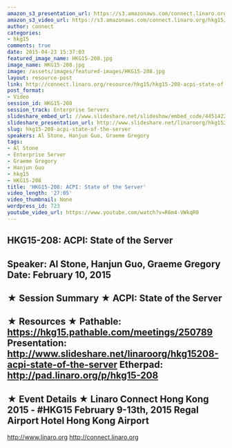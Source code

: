 ```yaml
---
amazon_s3_presentation_url: https://s3.amazonaws.com/connect.linaro.org/hkg15/Videos/02-10-Tuesday/HKG15-208.pdf
amazon_s3_video_url: https://s3.amazonaws.com/connect.linaro.org/hkg15/Videos/02-10-Tuesday/HKG15-208+ACPI+State+of+the+Server.mp4
author: connect
categories:
- hkg15
comments: true
date: 2015-04-23 15:37:03
featured_image_name: HKG15-208.jpg
image_name: HKG15-208.jpg
image: /assets/images/featured-images/HKG15-208.jpg
layout: resource-post
link: http://connect.linaro.org/resource/hkg15/hkg15-208-acpi-state-of-the-server/
post_format:
- Video
session_id: HKG15-208
session_track: Enterprise Servers
slideshare_embed_url: //www.slideshare.net/slideshow/embed_code/44514221
slideshare_presentation_url: http://www.slideshare.net/linaroorg/hkg15208-acpi-state-of-the-server
slug: hkg15-208-acpi-state-of-the-server
speakers: Al Stone, Hanjun Guo, Graeme Gregory
tags:
- Al Stone
- Enterprise Server
- Graeme Gregory
- Hanjun Guo
- hkg15
- HKG15-208
title: 'HKG15-208: ACPI: State of the Server'
video_length: '27:05'
video_thumbnail: None
wordpress_id: 723
youtube_video_url: https://www.youtube.com/watch?v=R6m4-VWkqR0
---
```


HKG15-208: ACPI: State of the Server
---------------------------------------------------
Speaker: Al Stone, Hanjun Guo, Graeme Gregory
Date: February 10, 2015
---------------------------------------------------
★ Session Summary ★
ACPI: State of the Server
--------------------------------------------------
★ Resources ★
Pathable: https://hkg15.pathable.com/meetings/250789
Presentation:  http://www.slideshare.net/linaroorg/hkg15208-acpi-state-of-the-server
Etherpad: http://pad.linaro.org/p/hkg15-208
---------------------------------------------------
★ Event Details ★
Linaro Connect Hong Kong 2015 - #HKG15
February 9-13th, 2015
Regal Airport Hotel Hong Kong Airport
---------------------------------------------------
http://www.linaro.org
http://connect.linaro.org
